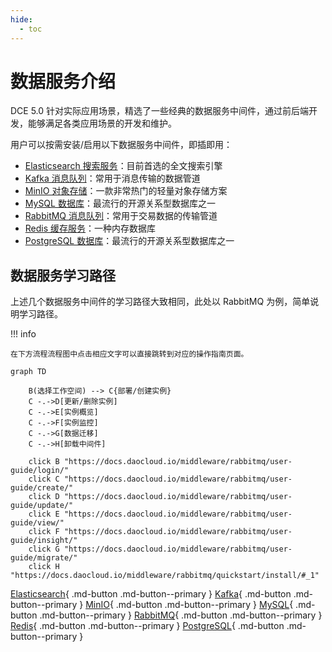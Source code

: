 ```yaml
---
hide:
  - toc
---
```


# 数据服务介绍

DCE 5.0 针对实际应用场景，精选了一些经典的数据服务中间件，通过前后端开发，能够满足各类应用场景的开发和维护。

用户可以按需安装/启用以下数据服务中间件，即插即用：

- [Elasticsearch 搜索服务](elasticsearch/intro/what.md)：目前首选的全文搜索引擎
- [Kafka 消息队列](./kafka/intro/what.md)：常用于消息传输的数据管道
- [MinIO 对象存储](./minio/intro/what.md)：一款非常热门的轻量对象存储方案
- [MySQL 数据库](mysql/intro/what.md)：最流行的开源关系型数据库之一
- [RabbitMQ 消息队列](rabbitmq/intro/what.md)：常用于交易数据的传输管道
- [Redis 缓存服务](./redis/intro/what.md)：一种内存数据库
- [PostgreSQL 数据库](./postgresql/intro/what.md)：最流行的开源关系型数据库之一

## 数据服务学习路径

上述几个数据服务中间件的学习路径大致相同，此处以 RabbitMQ 为例，简单说明学习路径。

!!! info

    在下方流程流程图中点击相应文字可以直接跳转到对应的操作指南页面。

```mermaid
graph TD
    
    B(选择工作空间) --> C{部署/创建实例}
    C -.->D[更新/删除实例]
    C -.->E[实例概览]
    C -.->F[实例监控]
    C -.->G[数据迁移]
    C -.->H[卸载中间件]
    
    click B "https://docs.daocloud.io/middleware/rabbitmq/user-guide/login/"
    click C "https://docs.daocloud.io/middleware/rabbitmq/user-guide/create/"
    click D "https://docs.daocloud.io/middleware/rabbitmq/user-guide/update/"
    click E "https://docs.daocloud.io/middleware/rabbitmq/user-guide/view/"
    click F "https://docs.daocloud.io/middleware/rabbitmq/user-guide/insight/"
    click G "https://docs.daocloud.io/middleware/rabbitmq/user-guide/migrate/"
    click H "https://docs.daocloud.io/middleware/rabbitmq/quickstart/install/#_1"
```

[Elasticsearch](elasticsearch/intro/what.md){ .md-button .md-button--primary }
[Kafka](./kafka/intro/what.md){ .md-button .md-button--primary }
[MinIO](./minio/intro/what.md){ .md-button .md-button--primary }
[MySQL](mysql/intro/what.md){ .md-button .md-button--primary }
[RabbitMQ](rabbitmq/intro/what.md){ .md-button .md-button--primary }
[Redis](./redis/intro/what.md){ .md-button .md-button--primary }
[PostgreSQL](./postgresql/intro/what.md){ .md-button .md-button--primary }
